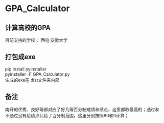 # GPA_Calculator
## 计算高校的GPA
目前支持的学校：
西电 安徽大学

## 打包成exe
pip install pyinstaller<br>
pyinstaller -F GPA_Calculator.py<br>
生成的exe在 dist文件夹内部<br>

## 备注
南开的优秀、良好等都对应了好几等百分制成绩和绩点，这里都取最高的；通过和不通过没有给绩点只给了百分制范围，这里分别按照80和0计算；<br>
